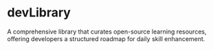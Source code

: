 # devLibrary
A comprehensive library that curates open-source learning resources, offering developers a structured roadmap for daily skill enhancement.
